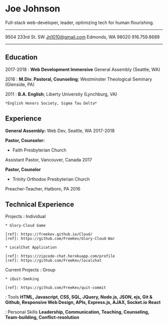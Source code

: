 Joe Johnson
============
Full-stack web-developer, leader, optimizing tech for human flourishing.

-------------------     ----------------------------
9504 233rd St. SW                   Jn1010@gmail.com
Edmonds, WA 98020                       916.759.8689  
-------------------     ----------------------------

Education
---------

2017-2018
:   **Web Development Immersive**
General Assembly (Seattle, WA)

2016
:   **M.Div. Pastoral, Counseling**; Westminster Theological Seminary (Glenside, PA)

2011
:   **B.A. English**; Liberty University (Lynchburg, VA)

    *English Honors Society, Sigma Tau Delta*

Experience
----------

**General Assembly:**
Web Dev, Seattle, WA 2017-2018

**Pastor, Counselor:**

* Faith Presbyterian Church

Assistant Pastor, Vancouver, Canada 2017

**Pastor, Counelor**

* Trinity Orthodox Presbyterian Church

Preacher-Teacher, Hatboro, PA	2016

Technical Experience
--------------------

Projects
:   Individual

    * Glory-Cloud Game

    [ref]: https://freekev.github.io/Cloud/
    [ref]: https://github.com/FreeKev/Glory-Cloud-War

    * LocalChat Application

    [ref]: https://zipcode-chat.herokuapp.com/profile
    [ref]: https://github.com/FreeKev/localchat

Current Projects
:   Group

    * iQuit-Smoking

    [ref]: https://github.com/FreeKev/quit-commit

:   Tools **HTML, Javascript, CSS, SQL, JQuery, Node.js, JSON, ejs, Git & Github, Responsive Web Design, APIs, Express.js, AJAX, Socket.io** **React**

:   Personal Skills **Leadership, Communication, Teaching, Counseling, Team-building, Conflict-resolution**

[ref]: https://github.com/FreeKev/

